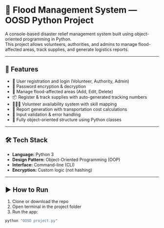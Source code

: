 # 🌊 Flood Management System — OOSD Python Project

A console-based disaster relief management system built using object-oriented programming in Python.  
This project allows volunteers, authorities, and admins to manage flood-affected areas, track supplies, and generate logistics reports.

---

## 🚀 Features

- 👥 User registration and login (Volunteer, Authority, Admin)
- 🔐 Password encryption & decryption
- 📍 Manage flood-affected areas (Add, Edit, Delete)
- 📦 Register & track supplies with auto-generated tracking numbers
- 🧑‍🤝‍🧑 Volunteer availability system with skill mapping
- 🧾 Report generation with transportation cost calculations
- 🧠 Input validation & error handling
- 🧱 Fully object-oriented structure using Python classes

---

## 🛠 Tech Stack

- **Language:** Python 3
- **Design Pattern:** Object-Oriented Programming (OOP)
- **Interface:** Command-line (CLI)
- **Encryption:** Custom logic (not hashing)

---

## ▶️ How to Run

1. Clone or download the repo  
2. Open terminal in the project folder  
3. Run the app:
```bash
python "OOSD project.py"
